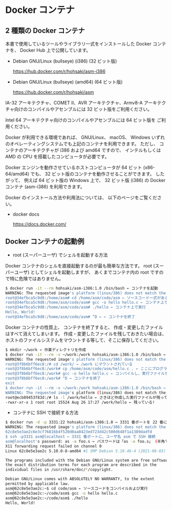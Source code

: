 # Docker コンテナ

## 2 種類の Docker コンテナ

本書で使用しているツールやライブラリ一式をインストールした Docker コンテナを、
Docker Hub 上で公開しています。

- Debian GNU/Linux (bullseye) (i386) (32 ビット版)

    https://hub.docker.com/r/hohsaki/asm-i386

- Debian GNU/Linux (bullseye) (amd64) (64 ビット版)

    https://hub.docker.com/r/hohsaki/asm

IA-32 アーキテクチャ、COMET II、AVR アーキテクチャ、Armv8-A アーキテク
チャ向けのコンパイルやアセンブルには 32 ビット版をご利用ください。

Intel 64 アーキテクチャ向けのコンパイルやアセンブルには 64 ビット版を
ご利用ください。

Docker が利用できる環境であれば、
GNU/Linux、
macOS、
Windows いずれのオペレーティングシステムでも上記のコンテナを利用できます。
ただし、
コンテナのアーキテクチャが i386 および amd64 ですので、
インテルもしくは AMD の CPU を搭載したコンピュータが必要です。

Docker エンジンを動作させているホストコンピュータが 64 ビット (x86-64/amd64) でも、
32 ビット版のコンテナを動作させることができます。
したがって、
例えば 64 ビット版の Windows 上で、
32 ビット版 (i386) の Docker コンテナ (asm-i386) を利用できます。

Docker のインストール方法や利用法については、
以下のページをご覧ください。

- docker docs

    https://docs.docker.com/

## Docker コンテナの起動例

- root (スーパーユーザ) でシェルを起動する方法

Docker コンテナのシェルを直接起動するのが最も簡単な方法です。
 root (スーパーユーザ) としてシェルを起動しますが、
あくまでコンテナ内の root ですので特に危険ではありません。

```sh
$ docker run -it --rm hohsaki/asm-i386:1.0 /bin/bash ← コンテナを起動
WARNING: The requested image's platform (linux/386) does not match the detected host platform (linux/amd64) and no specific platform was requested
root@34efbca5c9d8:/home/asm# cd /home/asm/code/asm ← ソースコード一式がある
root@34efbca5c9d8:/home/asm/code/asm# gcc -o hello hello.c ← コンテナ上でコンパイル
root@34efbca5c9d8:/home/asm/code/asm# ./hello ← コンテナ上で実行
Hello, World!
root@34efbca5c9d8:/home/asm/code/asm# ^D ← ← コンテナを終了
```

Docker コンテナの性質上、
コンテナを終了すると、
作成・変更したファイルはすべて消えてしまいます。
作成・変更したファイルを残しておきたい場合は、
ホストのファイルシステムをマウントする等して、そこに保存してください。

```sh
$ mkdir ~/work ← 作業ディレクトリを作成
$ docker run -it --rm -v ~/work:/work hohsaki/asm-i386:1.0 /bin/bash ← 作業ディレクトリをマウント
WARNING: The requested image's platform (linux/386) does not match the detected host platform (linux/amd64) and no specific platform was requested
root@3f8b6bff6ec8:/# cd /work/ ← /work にマウントされている
root@3f8b6bff6ec8:/work# cp /home/asm/code/asm/hello.c . ← ここにプログラムをコピー
root@3f8b6bff6ec8:/work# gcc -o hello hello.c ← コンパイルし、実行ファイルを生成
root@3f8b6bff6ec8:/work# ^D ← コンテナを終了
exit
$ docker run -it --rm -v ~/work:/work hohsaki/asm-i386:1.0 /bin/bash ← コンテナを再起動
WARNING: The requested image's platform (linux/386) does not match the detected host platform (linux/amd64) and no specific platform was requested
root@ecb09453f83d:/# ls -l /work/hello ← さきほど作成した実行ファイルが残っているか?
-rwxr-xr-x 1 root root 15524 Aug 26 17:27 /work/hello ← 残っている!
```

- コンテナに SSH で接続する方法

```sh
$ docker run -d -p 3331:22 hohsaki/asm-i386:1.0 ← 3331 番ポートを 22 番にリダイレクトし、デーモンとして起動
WARNING: The requested image's platform (linux/386) does not match the detected host platform (linux/amd64) and no specific platform was requested
62c8e5e3ae2c6e3cf76816b4f520d0aa8423ed723d42c500d648f1a1389dadfd
$ ssh -p3331 asm@localhost ← 3331 番ポートに、ユーザ名 asm で SSH 接続
asm@localhost's password: as -a foo.s ← パスワードは「as -a foo.s」 (半角で 11 文字)
X11 forwarding request failed on channel 0
Linux 62c8e5e3ae2c 5.10.0-8-amd64 #1 SMP Debian 5.10.46-4 (2021-08-03) x86_64

The programs included with the Debian GNU/Linux system are free software;
the exact distribution terms for each program are described in the
individual files in /usr/share/doc/*/copyright.

Debian GNU/Linux comes with ABSOLUTELY NO WARRANTY, to the extent
permitted by applicable law.
asm@62c8e5e3ae2c:~$ cd code/asm ← ソースコードをコンパイルおよび実行
asm@62c8e5e3ae2c:~/code/asm$ gcc -o hello hello.c 
asm@62c8e5e3ae2c:~/code/asm$ ./hello 
Hello, World!
```

